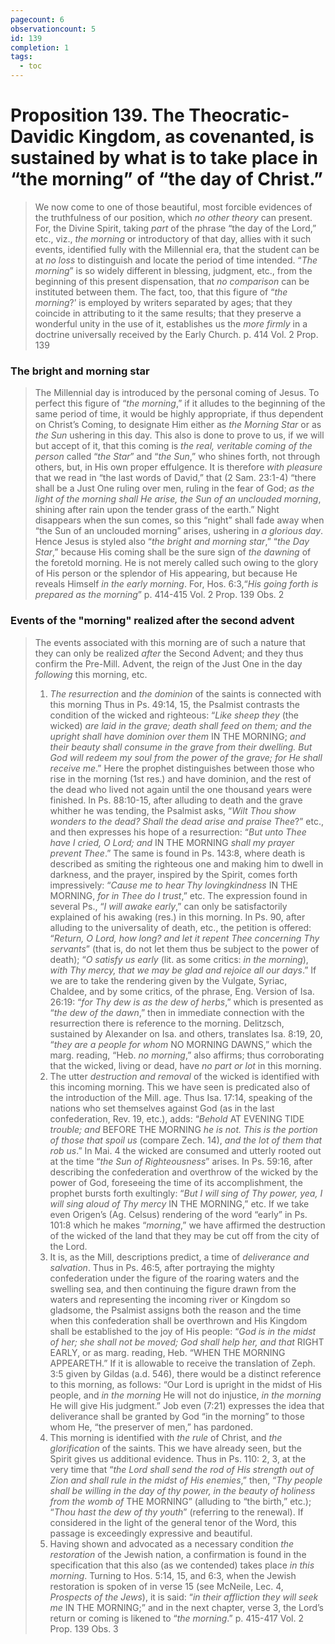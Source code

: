 ```yaml
---
pagecount: 6
observationcount: 5
id: 139
completion: 1
tags:
  - toc
---
```

# Proposition 139. The Theocratic-Davidic Kingdom, as covenanted, is sustained by what is to take place in “the morning” of “the day of Christ.”

>We now come to one of those beautiful, most forcible evidences of the truthfulness of our position, which *no other theory* can present. For, the Divine Spirit, taking *part* of the phrase “the day of the Lord,” etc., viz., *the morning* or introductory of that day, allies with it such events, identified fully with the Millennial era, that the student can be at *no loss* to distinguish and locate the period of time intended. “*The morning*” is so widely different in blessing, judgment, etc., from the beginning of this present dispensation, that *no comparison* can be instituted between them. The fact, too, that this figure of “*the morning*?’ is employed by writers separated by ages; that they coincide in attributing to it the same results; that they preserve a wonderful unity in the use of it, establishes us the *more firmly* in a doctrine universally received by the Early Church.
>p. 414 Vol. 2 Prop. 139
### The bright and morning star
>The Millennial day is introduced by the personal coming of Jesus. To perfect this figure of “*the morning*,” if it alludes to the beginning of the same period of time, it would be highly appropriate, if thus dependent on Christ’s Coming, to designate Him either as *the Morning Star* or as *the Sun* ushering in this day. This also is done to prove to us, if we will but accept of it, that this coming is *the real, veritable coming of the person* called “*the Star*” and “*the Sun*,” who shines forth, not through others, but, in His own proper effulgence. It is therefore *with pleasure* that we read in “the last words of David,” that (2 Sam. 23:1-4) “there shall be a Just One ruling over men, ruling in the fear of God; *as the light of the morning shall He arise, the Sun of an unclouded morning*, shining after rain upon the tender grass of the earth.” Night disappears when the sun comes, so this “night” shall fade away when “the Sun of an unclouded morning” arises, ushering in *a glorious day*. Hence Jesus is styled also “*the bright and morning star*,” “*the Day Star*,” because His coming shall be the sure sign of *the dawning* of the foretold morning. He is not merely called such owing to the glory of His person or the splendor of His appearing, but because He reveals Himself *in the early morning*. For, Hos. 6:3,“*His going forth is prepared as the morning*”
>p. 414-415 Vol. 2 Prop. 139 Obs. 2
### Events of the "morning" realized after the second advent
>The events associated with this morning are of such a nature that they can only be realized *after* the Second Advent; and they thus confirm the Pre-Mill. Advent, the reign of the Just One in the day *following* this morning, etc. 
>1. *The resurrection* and *the dominion* of the saints is connected with this morning Thus in Ps. 49:14, 15, the Psalmist contrasts the condition of the wicked and righteous: “*Like sheep they* (the wicked) *are laid in the grave; death shall feed on them; and the upright shall have dominion over them* IN THE MORNING; *and their beauty shall consume in the grave from their dwelling. But God will redeem my soul from the power of the grave; for He shall receive me*.” Here the prophet distinguishes between those who rise in the morning (1st res.) and have dominion, and the rest of the dead who lived not again until the one thousand years were finished. In Ps. 88:10-15, after alluding to death and the grave whither he was tending, the Psalmist asks, “*Wilt Thou show wonders to the dead? Shall the dead arise and praise Thee*?” etc., and then expresses his hope of a resurrection: “*But unto Thee have I cried, O Lord; and* IN THE MORNING *shall my prayer prevent Thee*.” The same is found in Ps. 143:8, where death is described as smiting the righteous one and making him to dwell in darkness, and the prayer, inspired by the Spirit, comes forth impressively: “*Cause me to hear Thy lovingkindness* IN THE MORNING, *for in Thee do I trust*,” etc. The expression found in several Ps., “*I will awake early*,” can only be satisfactorily explained of his awaking (res.) in this morning. In Ps. 90, after alluding to the universality of death, etc., the petition is offered: “*Return, O Lord, how long? and let it repent Thee concerning Thy servants*” (that is, do not let them thus be subject to the power of death); “*O satisfy us early* (lit. as some critics: *in the morning*), *with Thy mercy, that we may be glad and rejoice all our days*.” If we are to take the rendering given by the Vulgate, Syriac, Chaldee, and by some critics, of the phrase, Eng. Version of Isa. 26:19: “*for Thy dew is as the dew of herbs*,” which is presented as “*the dew of the dawn*,” then in immediate connection with the resurrection there is reference to the morning. Delitzsch, sustained by Alexander on Isa. and others, translates Isa. 8:19, 20, “*they are a people for whom* NO MORNING DAWNS,” which the marg. reading, “Heb. *no morning*,” also affirms; thus corroborating that the wicked, living or dead, have *no part or lot* in this morning. 
>2. The utter *destruction and removal* of the wicked is identified with this incoming morning. This we have seen is predicated also of the introduction of the Mill. age. Thus Isa. 17:14, speaking of the nations who set themselves against God (as in the last confederation, Rev. 19, etc.), adds: “*Behold* AT EVENING TIDE *trouble; and* BEFORE THE MORNING *he is not. This is the portion of those that spoil us* (compare Zech. 14), *and the lot of them that rob us*.” In Mai. 4 the wicked are consumed and utterly rooted out at the time “*the Sun of Righteousness*” arises. In Ps. 59:16, after describing the confederation and overthrow of the wicked by the power of God, foreseeing the time of its accomplishment, the prophet bursts forth exultingly: “*But I will sing of Thy power, yea, I will sing aloud of Thy mercy* IN THE MORNING,” etc. If we take even Origen’s (Ag. Celsus) rendering of the word “early” in Ps. 101:8 which he makes “*morning*,” we have affirmed the destruction of the wicked of the land that they may be cut off from the city of the Lord. 
>3. It is, as the Mill, descriptions predict, a time of *deliverance and salvation*. Thus in Ps. 46:5, after portraying the mighty confederation under the figure of the roaring waters and the swelling sea, and then continuing the figure drawn from the waters and representing the incoming river or Kingdom so gladsome, the Psalmist assigns both the reason and the time when this confederation shall be overthrown and His Kingdom shall be established to the joy of His people: “*God is in the midst of her; she shall not be moved; God shall help her, and that* RIGHT EARLY, or as marg. reading, Heb. “WHEN THE MORNING APPEARETH.” If it is allowable to receive the translation of Zeph. 3:5 given by Gildas (a.d. 546), there would be a distinct reference to this morning, as follows: “Our Lord is upright in the midst of His people, and *in the morning* He will not do injustice, *in the morning* He will give His judgment.” Job even (7:21) expresses the idea that deliverance shall be granted by God “in the morning” to those whom He, “the preserver of men,” has pardoned. 
>4. This morning is identified with *the rule* of Christ, and *the glorification* of the saints. This we have already seen, but the Spirit gives us additional evidence. Thus in Ps. 110: 2, 3, at the very time that “*the Lord shall send the rod of His strength out of Zion and shall rule in the midst of His enemies*,” then, “*Thy people shall be willing in the day of thy power, in the beauty of holiness from the womb of* THE MORNING” (alluding to “the birth,” etc.); “*Thou hast the dew of thy youth*” (referring to the renewal). If considered in the light of the general tenor of the Word, this passage is exceedingly expressive and beautiful. 
>5. Having shown and advocated as a necessary condition *the restoration* of the Jewish nation, a confirmation is found in the specification that this also (as we contended) takes place *in this morning*. Turning to Hos. 5:14, 15, and 6:3, when the Jewish restoration is spoken of in verse 15 (see McNeile, Lec. 4, *Prospects of the Jews*), it is said: “*in their affliction they will seek me* IN THE MORNING;” and in the next chapter, verse 3, the Lord’s return or coming is likened to “*the morning*.”
>p. 415-417 Vol. 2 Prop. 139 Obs. 3














